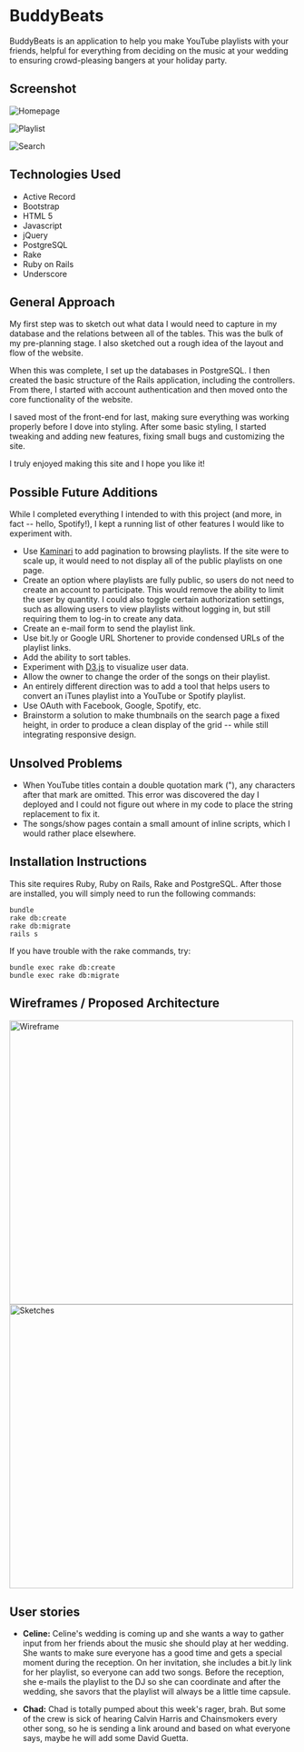 # BuddyBeats

BuddyBeats is an application to help you make YouTube playlists with your friends, helpful for everything from deciding on the music at your wedding to ensuring crowd-pleasing bangers at your holiday party.

## Screenshot

![Homepage](http://i.imgur.com/qY455qJ.png)

![Playlist](http://i.imgur.com/V67ip8S.png)

![Search](http://i.imgur.com/Tq74bpP.png)


## Technologies Used
 * Active Record
 * Bootstrap
 * HTML 5
 * Javascript
 * jQuery
 * PostgreSQL
 * Rake
 * Ruby on Rails
 * Underscore

## General Approach

My first step was to sketch out what data I would need to capture in my database and the relations between all of the tables. This was the bulk of my pre-planning stage. I also sketched out a rough idea of the layout and flow of the website.

When this was complete, I set up the databases in PostgreSQL. I then created the basic structure of the Rails application, including the controllers. From there, I started with account authentication and then moved onto the core functionality of the website.

I saved most of the front-end for last, making sure everything was working properly before I dove into styling. After some basic styling, I started tweaking and adding new features, fixing small bugs and customizing the site.

I truly enjoyed making this site and I hope you like it!

## Possible Future Additions

While I completed everything I intended to with this project (and more, in fact -- hello, Spotify!), I kept a running list of other features I would like to experiment with.

 * Use [Kaminari](https://github.com/amatsuda/kaminari) to add pagination to browsing playlists. If the site were to scale up, it would need to not display all of the public playlists on one page.
 * Create an option where playlists are fully public, so users do not need to create an account to participate. This would remove the ability to limit the user by quantity. I could also toggle certain authorization settings, such as allowing users to view playlists without logging in, but still requiring them to log-in to create any data.
 * Create an e-mail form to send the playlist link.
 * Use bit.ly or Google URL Shortener to provide condensed URLs of the playlist links.
 * Add the ability to sort tables.
 * Experiment with [D3.js](http://d3js.org/) to visualize user data.
 * Allow the owner to change the order of the songs on their playlist.
 * An entirely different direction was to add a tool that helps users to convert an iTunes playlist into a YouTube or Spotify playlist.
 * Use OAuth with Facebook, Google, Spotify, etc.
 * Brainstorm a solution to make thumbnails on the search page a fixed height, in order to produce a clean display of the grid -- while still integrating responsive design.

## Unsolved Problems
 * When YouTube titles contain a double quotation mark ("), any characters after that mark are omitted. This error was discovered the day I deployed and I could not figure out where in my code to place the string replacement to fix it.
 * The songs/show pages contain a small amount of inline scripts, which I would rather place elsewhere.

## Installation Instructions

This site requires Ruby, Ruby on Rails, Rake and PostgreSQL. After those are installed, you will simply need to run the following commands:

```
bundle
rake db:create
rake db:migrate
rails s
```

If you have trouble with the rake commands, try:

```
bundle exec rake db:create
bundle exec rake db:migrate
```

## Wireframes / Proposed Architecture

<img src="https://i.imgsafe.org/5a287f5.jpg" alt="Wireframe" width="500px">

<img src="https://i.imgsafe.org/5798c53.jpg" alt="Sketches" width="500px">

## User stories
  * **Celine:** Celine's wedding is coming up and she wants a way to gather input from her friends about the music she should play at her wedding. She wants to make sure everyone has a good time and gets a special moment during the reception. On her invitation, she includes a bit.ly link for her playlist, so everyone can add two songs. Before the reception, she e-mails the playlist to the DJ so she can coordinate and after the wedding, she savors that the playlist will always be a little time capsule.

  * **Chad:** Chad is totally pumped about this week's rager, brah. But some of the crew is sick of hearing Calvin Harris and Chainsmokers every other song, so he is sending a link around and based on what everyone says, maybe he will add some David Guetta.
